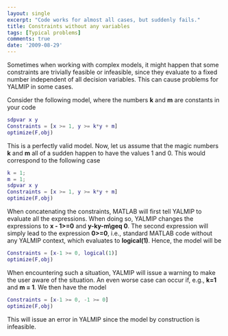 ```yaml
---
layout: single
excerpt: "Code works for almost all cases, but suddenly fails."
title: Constraints without any variables
tags: [Typical problems]
comments: true
date: '2009-08-29'
---
```


Sometimes when working with complex models, it might happen that some constraints are trivially feasible or infeasible, since they evaluate to a fixed number independent of all decision variables. This can cause problems for YALMIP in some cases.

Consider the following model, where the numbers **k** and **m** are constants in your code

````matlab
sdpvar x y
Constraints = [x >= 1, y >= k*y + m]
optimize(F,obj)
````

This is a perfectly valid model. Now, let us assume that the magic numbers **k** and **m** all of a sudden happen to have the values 1 and 0. This would correspond to the following case

````matlab
k = 1;
m = 1;
sdpvar x y
Constraints = [x >= 1, y >= k*y + m]
optimize(F,obj)
````

When concatenating the constraints, MATLAB will first tell YALMIP to evaluate all the expressions. When doing so, YALMIP changes the expressions to **x - 1>=0** and **y-ky-m\geq 0**. The second expression will simply lead to the expression **0>=0**, i.e., standard MATLAB code without any YALMIP context, which evaluates to **logical(1)**. Hence, the model will be

````matlab
Constraints = [x-1 >= 0, logical(1)]
optimize(F,obj)
````

When encountering such a situation, YALMIP will issue a warning to make the user aware of the situation. An even worse case can occur if, e.g., **k=1** and **m = 1**. We then have the model

````matlab
Constraints = [x-1 >= 0, -1 >= 0]
optimize(F,obj)
````
This will issue an error in YALMIP since the model by construction is infeasible.

